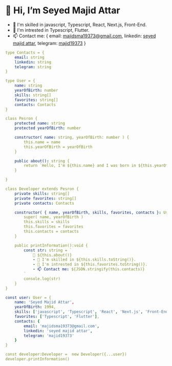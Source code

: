 <h1>👋 Hi, I’m Seyed Majid Attar</h1>

- 👀 I'm skilled in javascript, Typescript, React, Next.js, Front-End.
- 💞️ I'm intrested in Typescript, Flutter.
- 📫 Contact me:  {
        email: majidsma19373@gmail.com,
        linkedin: <a href='https://www.linkedin.com/in/seyed-majid-attar-0bb57b18b' target='_blank'>seyed majid attar</a>,
        telegram: <a href='https://t.me/majid19373' target='_blank'>majid19373</a>
    }

```yaml
type Contacts = {
    email: string
    linkedin: string
    telegram: string
}

type User = {
    name: string
    yearOfBirth: number
    skills: string[]
    favorites: string[]
    contacts: Contacts
}

class Pesron {
    protected name: string
    protected yearOfBirth: number

    constructor( name: string, yearOfBirth: number ) {
        this.name = name
        this.yearOfBirth = yearOfBirth
    }

    public about(): string {
        return `Hello, I'm ${this.name} and I was born in ${this.yearOfBirth}.`
    }

}

class Developer extends Pesron {
    private skills: string[]
    private favorites: string[]
    private contacts: Contacts

    constructor( { name, yearOfBirth, skills, favorites, contacts }: User ) {
        super( name, yearOfBirth )
        this.skills = skills
        this.favorites = favorites
        this.contacts = contacts
    }

    public printInformation():void {
        const str: string = `
            👋 ${this.about()}
            - 👀 I'm skilled in ${this.skills.toString()}.
            - 💞️ I'm intrested in ${this.favorites.toString()}.
            - 📫 Contact me: ${JSON.stringify(this.contacts)}
        `
        console.log(str)
    }
}

const user: User = {
    name: 'Seyed Majid Attar',
    yearOfBirth: 1994,
    skills: ['javascript', 'Typescript', 'React', 'Next.js', 'Front-End'],
    favorites: ['Typescript', 'Flutter'],
    contacts: {
        email: 'majidsma19373@gmail.com',
        linkedin: 'seyed majid attar',
        telegram: 'majid19373'
    }
}

const developer:Developer =  new Developer({...user})
developer.printInformation()
```



<!-- - 👀 I’m interested in ...
- 🌱 I’m currently learning ...
- 💞️ I’m looking to collaborate on ...
- 📫 How to reach me ... -->

<!---
majid19373/majid19373 is a ✨ special ✨ repository because its `README.md` (this file) appears on your GitHub profile.
You can click the Preview link to take a look at your changes.
--->
